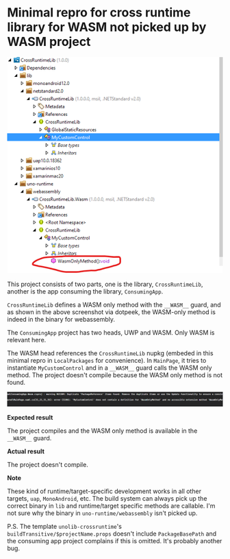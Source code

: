 # Minimal repro for cross runtime library for WASM not picked up by WASM project

![image](nupkg-dotpeek.png)

This project consists of two parts, one is the library, `CrossRuntimeLib`, another is the app consuming the library, `ConsumingApp`.

`CrossRuntimeLib` defines a WASM only method with the `__WASM__` guard, and as shown in the above screenshot via dotpeek, the WASM-only method is indeed in the binary for webassembly.

The `ConsumingApp` project has two heads, UWP and WASM. Only WASM is relevant here.

The WASM head references the `CrossRuntimeLib` nupkg (embeded in this minimal repro in `LocalPackages` for convenience). In `MainPage`, it tries to instantiate `MyCustomControl` and in a `__WASM__` guard calls the WASM only method. The project doesn't compile because the WASM only method is not found.

![not found](wasm-only-method-not-found.png)

**Expected result**

The project compiles and the WASM only method is available in the `__WASM__` guard.

**Actual result**

The project doesn't compile.

**Note**

These kind of runtime/target-specific development works in all other targets, `uap`, `MonoAndroid`, etc. The build system can always pick up the correct binary in `lib` and runtime/target specific methods are callable. I'm not sure why the binary in `uno-runtime/webassembly` isn't picked up.

P.S. The template `unolib-crossruntime`'s `buildTransitive/$projectName.props` doesn't include `PackageBasePath` and the consuming app project complains if this is omitted. It's probably another bug.
